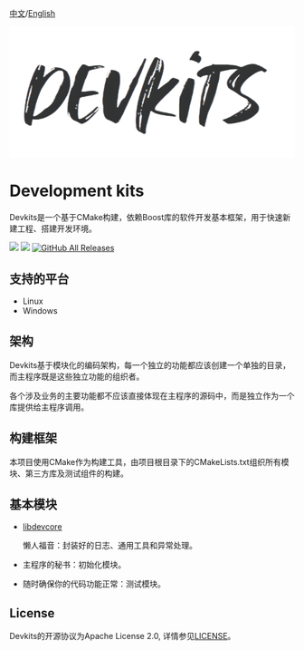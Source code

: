 [中文](./README.md)/[English](./README.en.md)

![logo](docs/images/logo.png)

# Development kits

Devkits是一个基于CMake构建，依赖Boost库的软件开发基本框架，用于快速新建工程、搭建开发环境。

[![](https://img.shields.io/badge/gitee-@stingliang-blue.svg)](https://gitee.com/stingliang)
[![](https://img.shields.io/badge/github-@stingliang-blue.svg)](https://github.com/stingliang)
[![GitHub All Releases](https://img.shields.io/github/downloads/stingliang/devkits/total.svg)](https://github.com/stingliang/devkits)

## 支持的平台

- Linux
- Windows

## 架构

Devkits基于模块化的编码架构，每一个独立的功能都应该创建一个单独的目录，而主程序既是这些独立功能的组织者。

各个涉及业务的主要功能都不应该直接体现在主程序的源码中，而是独立作为一个库提供给主程序调用。

## 构建框架

本项目使用CMake作为构建工具，由项目根目录下的CMakeLists.txt组织所有模块、第三方库及测试组件的构建。

## 基本模块

- [libdevcore](docs/libdevcore/index.md)

  懒人福音：封装好的日志、通用工具和异常处理。
- 主程序的秘书：初始化模块。
- 随时确保你的代码功能正常：测试模块。

## License

Devkits的开源协议为Apache License 2.0, 详情参见[LICENSE](LICENSE)。